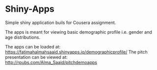 # Shiny-Apps
Simple shiny application buils for Cousera assignment.

The apps is meant for viewing basic demographic profile i.e. gender and age distributions.

The apps can be loaded at: https://fatimahalmahsaaid.shinyapps.io/demographicprofile/
The pitch presentation can be viewed at: http://rpubs.com/Alma_Saaid/pitchdemoapps
